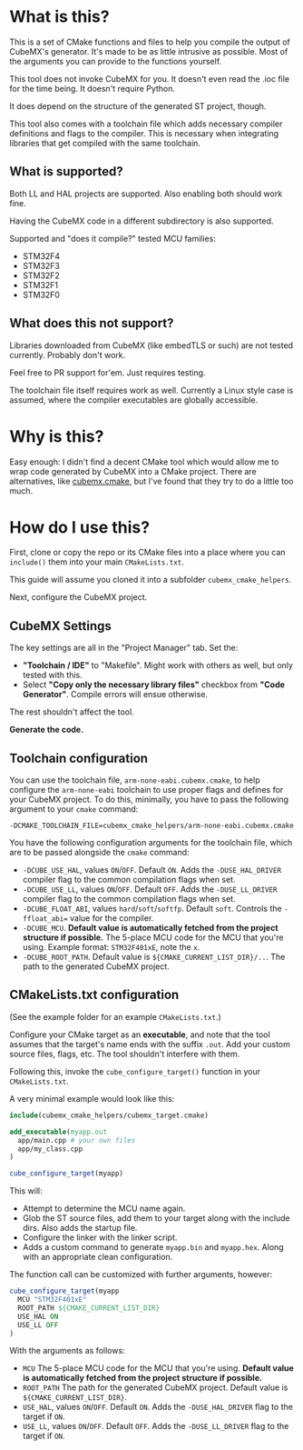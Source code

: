 # What is this?

This is a set of CMake functions and files to help you compile the output
of CubeMX's generator. It's made to be as little intrusive as possible.
Most of the arguments you can provide to the functions yourself.

This tool does not invoke CubeMX for you. It doesn't even read the .ioc
file for the time being. It doesn't require Python.

It does depend on the structure of the generated ST project, though.

This tool also comes with a toolchain file which adds necessary compiler
definitions and flags to the compiler. This is necessary when integrating
libraries that get compiled with the same toolchain.

## What is supported?

Both LL and HAL projects are supported. Also enabling both should work fine.

Having the CubeMX code in a different subdirectory is also supported.

Supported and "does it compile?" tested MCU families:
* STM32F4
* STM32F3
* STM32F2
* STM32F1
* STM32F0

## What does this not support?

Libraries downloaded from CubeMX (like embedTLS or such) are not tested
currently. Probably don't work.

Feel free to PR support for'em. Just requires testing.

The toolchain file itself requires work as well. Currently a Linux style
case is assumed, where the compiler executables are globally accessible.

# Why is this?

Easy enough: I didn't find a decent CMake tool which would allow me to
wrap code generated by CubeMX into a CMake project. There are alternatives,
like [cubemx.cmake](https://github.com/patrislav1/cubemx.cmake), but I've
found that they try to do a little too much.

# How do I use this?

First, clone or copy the repo or its CMake files into a place where you can
`include()` them into your main `CMakeLists.txt`.

This guide will assume you cloned it into a subfolder `cubemx_cmake_helpers`.

Next, configure the CubeMX project.

## CubeMX Settings

The key settings are all in the "Project Manager" tab. Set the:

* **"Toolchain / IDE"** to "Makefile". Might work with others as well,
but only tested with this.
* Select **"Copy only the necessary library files"** checkbox from **"Code Generator"**. Compile errors will ensue otherwise.

The rest shouldn't affect the tool.

**Generate the code.**

## Toolchain configuration

You can use the toolchain file, `arm-none-eabi.cubemx.cmake`, to help
configure the `arm-none-eabi` toolchain to use proper flags and defines
for your CubeMX project. To do this, minimally, you have to pass the
following argument to your `cmake` command:

`-DCMAKE_TOOLCHAIN_FILE=cubemx_cmake_helpers/arm-none-eabi.cubemx.cmake`

You have the following configuration arguments for the toolchain file, which
are to be passed alongside the `cmake` command:

* `-DCUBE_USE_HAL`, values `ON`/`OFF`. Default `ON`. Adds the 
`-DUSE_HAL_DRIVER` compiler flag to the common compilation flags when set.
* `-DCUBE_USE_LL`, values `ON`/`OFF`. Default `OFF`. Adds the
`-DUSE_LL_DRIVER` compiler flag to the common compilation flags when set.
* `-DCUBE_FLOAT_ABI`, values `hard`/`soft`/`softfp`. Default `soft`.
Controls the `-ffloat_abi=` value for the compiler.
* `-DCUBE_MCU`. **Default value is automatically fetched from the project 
structure if possible.** The 5-place MCU code for the MCU that you're using.
Example format: `STM32F401xE`, note the `x`.
* `-DCUBE_ROOT_PATH`. Default value is `${CMAKE_CURRENT_LIST_DIR}/..`. The
path to the generated CubeMX project.

## CMakeLists.txt configuration

(See the example folder for an example `CMakeLists.txt`.)

Configure your CMake target as an **executable**, and note that the tool
assumes that the target's name ends with the suffix `.out`. Add your custom
source files, flags, etc. The tool shouldn't interfere with them.

Following this, invoke the `cube_configure_target()` function in your
`CMakeLists.txt`. 

A very minimal example would look like this:

```cmake
include(cubemx_cmake_helpers/cubemx_target.cmake)

add_executable(myapp.out
  app/main.cpp # your own files
  app/my_class.cpp
)

cube_configure_target(myapp)
```

This will:

* Attempt to determine the MCU name again.
* Glob the ST source files, add them to your target along with the include
dirs. Also adds the startup file.
* Configure the linker with the linker script.
* Adds a custom command to generate `myapp.bin` and `myapp.hex`. Along with
an appropriate clean configuration.

The function call can be customized with further arguments, however:

```cmake
cube_configure_target(myapp
  MCU "STM32F401xE"
  ROOT_PATH ${CMAKE_CURRENT_LIST_DIR}
  USE_HAL ON
  USE_LL OFF
)
```

With the arguments as follows:

* `MCU` The 5-place MCU code for the MCU that you're using. **Default value 
is automatically fetched from the project structure if possible.**
* `ROOT_PATH` The path for the generated CubeMX project. Default value is
`${CMAKE_CURRENT_LIST_DIR}`.
* `USE_HAL`, values `ON`/`OFF`. Default `ON`. Adds the `-DUSE_HAL_DRIVER` flag to the target
if `ON`.
* `USE_LL`, values `ON`/`OFF`. Default `OFF`. Adds the `-DUSE_LL_DRIVER` flag to the target
if `ON`.
